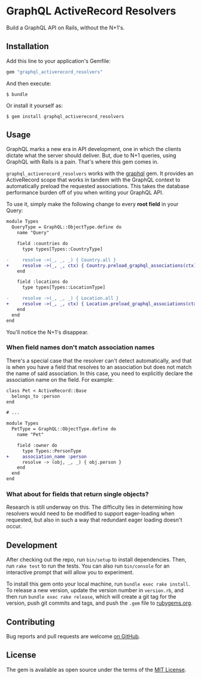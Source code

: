 # GraphQL ActiveRecord Resolvers

Build a GraphQL API on Rails, without the N+1's.

## Installation

Add this line to your application's Gemfile:

```ruby
gem "graphql_activerecord_resolvers"
```

And then execute:

    $ bundle

Or install it yourself as:

    $ gem install graphql_activerecord_resolvers

## Usage

GraphQL marks a new era in API development, one in which the clients dictate what the server
should deliver. But, due to N+1 queries, using GraphQL with Rails is a pain. That's where this gem
comes in.

`graphql_activerecord_resolvers` works with the [graphql] gem. It provides an ActiveRecord scope
that works in tandem with the GraphQL context to automatically preload the requested associations.
This takes the database performance burden off of you when writing your GraphQL API.

[graphql]: http://graphql-ruby.org

To use it, simply make the following change to every **root field** in your Query:

```diff
module Types
  QueryType = GraphQL::ObjectType.define do
    name "Query"

    field :countries do
      type types[Types::CountryType]

-     resolve ->(_, _, _) { Country.all }
+     resolve ->(_, _, ctx) { Country.preload_graphql_associations(ctx) }
    end

    field :locations do
      type types[Types::LocationType]

-     resolve ->(_, _, _) { Location.all }
+     resolve ->(_, _, ctx) { Location.preload_graphql_associations(ctx) }
    end
  end
end
```

You'll notice the N+1's disappear.

### When field names don't match association names

There's a special case that the resolver can't detect automatically, and that is when you have a
field that resolves to an association but does not match the name of said association. In this case,
you need to explicitly declare the association name on the field. For example:

```diff
class Pet < ActiveRecord::Base
  belongs_to :person
end

# ...

module Types
  PetType = GraphQL::ObjectType.define do
    name "Pet"

    field :owner do
      type Types::PersonType
+     association_name :person
      resolve -> (obj, _, _) { obj.person }
    end
  end
end
```

### What about for fields that return single objects?

Research is still underway on this. The difficulty lies in determining how resolvers would need to
be modified to support eager-loading when requested, but also in such a way that redundant eager
loading doesn't occur.

## Development

After checking out the repo, run `bin/setup` to install dependencies. Then, run `rake test` to run
the tests. You can also run `bin/console` for an interactive prompt that will allow you to
experiment.

To install this gem onto your local machine, run `bundle exec rake install`. To release a new
version, update the version number in `version.rb`, and then run `bundle exec rake release`, which
will create a git tag for the version, push git commits and tags, and push the `.gem` file to
[rubygems.org].

[rubygems.org]: https://rubygems.org

## Contributing

Bug reports and pull requests are welcome [on GitHub].

[on GitHub]: https://github.com/stevenpetryk/graphql_activerecord_resolvers

## License

The gem is available as open source under the terms of the [MIT License].

[MIT License]: https://opensource.org/licenses/MIT
